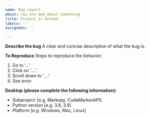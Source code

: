 ```yaml
---
name: Bug report
about: You are mad about something
title: Project is borked
labels: ''
assignees: ''

---
```


**Describe the bug**
A clear and concise description of what the bug is.

**To Reproduce**
Steps to reproduce the behavior:
1. Go to '...'
2. Click on '....'
3. Scroll down to '....'
4. See error

**Desktop (please complete the following information):**
 - Subproject: [e.g. Markopy, CudaMarkovAPI]
 - Python version [e.g. 3.8, 3.9]
 - Platform [e.g. Windows, Mac, Linux]

